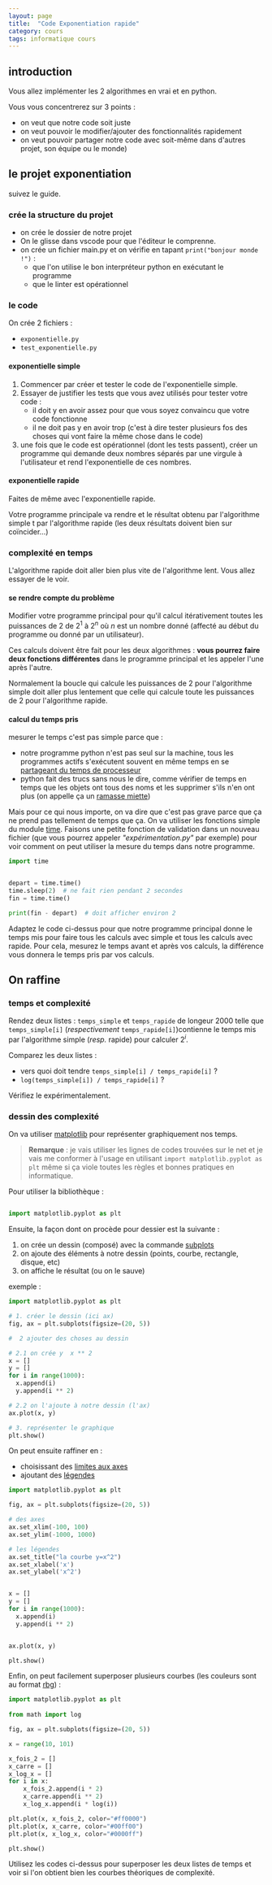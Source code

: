 ```yaml
---
layout: page
title:  "Code Exponentiation rapide"
category: cours
tags: informatique cours 
---
```



## introduction

Vous allez implémenter les 2 algorithmes en vrai et en python. 

Vous vous concentrerez  sur 3 points :

* on veut que notre code soit juste
* on veut pouvoir le modifier/ajouter des fonctionnalités rapidement
* on veut pouvoir partager notre code avec soit-même dans d'autres projet, son équipe ou le monde)

## le projet exponentiation

suivez le guide.

### crée la structure du projet

* on crée le dossier de notre projet
* On le glisse dans vscode pour que l'éditeur le comprenne.
* on crée un fichier main.py et on vérifie en tapant `print("bonjour monde !")` :
  * que l'on utilise le bon interpréteur python en exécutant le programme
  * que le linter est opérationnel

### le code

On crée 2 fichiers :

* `exponentielle.py`
* `test_exponentielle.py`

#### exponentielle simple

1. Commencer par créer et tester le code de l'exponentielle simple.
2. Essayer de justifier les tests que vous avez utilisés pour tester votre code :
   * il doit y en avoir assez pour que vous soyez convaincu que votre code fonctionne
   * il ne doit pas y en avoir trop (c'est à dire tester plusieurs fos des  choses qui vont faire la même chose dans le code)
3. une fois que le code est opérationnel (dont les tests passent), créer un programme qui demande deux nombres séparés par une virgule à l'utilisateur et rend l'exponentielle de ces nombres.

#### exponentielle rapide

Faites de même avec l'exponentielle rapide.

Votre programme principale va rendre et le résultat obtenu par l'algorithme simple t par l'algorithme rapide (les deux résultats doivent bien sur coïncider...)

### complexité en temps

L'algorithme rapide doit aller bien plus vite de l'algorithme lent. Vous allez essayer de le voir.

#### se rendre compte du problème

Modifier votre programme principal pour qu'il calcul itérativement toutes les puissances de 2 de $2^1$ à $2^n$ où $n$ est un nombre donné (affecté au début du programme ou donné par un utilisateur).

Ces calculs doivent être fait pour les deux algorithmes : **vous pourrez faire deux fonctions différentes** dans le programme principal et les appeler l'une après l'autre.

Normalement la boucle qui calcule les puissances de 2 pour l'algorithme simple doit aller plus lentement que celle qui calcule toute les puissances de 2 pour l'algorithme rapide.

#### calcul du temps pris

mesurer le temps c'est pas simple parce que :

* notre programme python n'est pas seul sur la machine, tous les programmes actifs s'exécutent souvent en même temps en se [partageant du temps de processeur](https://fr.wikipedia.org/wiki/Temps_partag%C3%A9)
* python fait des trucs sans nous le dire, comme vérifier de temps en temps que les objets ont tous des noms et les supprimer s'ils n'en ont plus (on appelle ça un [ramasse miette](https://fr.wikipedia.org/wiki/Ramasse-miettes_(informatique)))

Mais pour ce qui nous importe, on va dire que c'est pas grave parce que ça ne prend pas tellement de temps que ça. On va utiliser les fonctions simple du module [time](https://docs.python.org/3/library/time.html). Faisons une petite fonction de validation dans un nouveau fichier (que vous pourrez appeler *"expérimentation.py"* par exemple) pour voir comment on peut utiliser la mesure du temps dans notre programme.

```python
import time


depart = time.time()
time.sleep(2)  # ne fait rien pendant 2 secondes
fin = time.time()

print(fin - depart)  # doit afficher environ 2

```

Adaptez le code ci-dessus pour que notre programme principal donne le temps mis pour faire tous les calculs avec simple et tous les calculs avec rapide. Pour cela, mesurez le temps avant et après vos calculs, la différence vous donnera le temps pris par vos calculs.

## On raffine

### temps et complexité

Rendez deux listes : `temps_simple` et `temps_rapide` de longeur 2000 telle que `temps_simple[i]`  (*respectivement* `temps_rapide[i]`)contienne le temps mis par l'algorithme simple (*resp.* rapide) pour calculer $2^i$.

Comparez les deux listes :

* vers quoi doit tendre `temps_simple[i] / temps_rapide[i]` ?
* `log(temps_simple[i]) / temps_rapide[i]` ?

Vérifiez le expérimentalement.

### dessin des complexité

On va utiliser [matplotlib](https://matplotlib.org/) pour représenter graphiquement nos temps. 

> **Remarque** : je vais utiliser les lignes de codes trouvées sur le net et je vais me conformer à l'usage en utilisant `import matplotlib.pyplot as plt` même si ça viole toutes les règles et bonnes pratiques en informatique.

Pour utiliser la  bibliothèque  :

```python

import matplotlib.pyplot as plt
```

Ensuite, la façon dont on procède pour dessier est la suivante :

1. on crée un dessin (composé) avec la commande [subplots](https://www.educative.io/edpresso/what-is-a-subplots-in-matplotlib)
2. on ajoute des éléments à notre dessin (points, courbe, rectangle, disque, etc)
3. on affiche le résultat (ou on le sauve)

exemple :

```python
import matplotlib.pyplot as plt

# 1. créer le dessin (ici ax)
fig, ax = plt.subplots(figsize=(20, 5)) 

#  2 ajouter des choses au dessin

# 2.1 on crée y  x ** 2
x = []
y = []
for i in range(1000):
  x.append(i)
  y.append(i ** 2)

# 2.2 on l'ajoute à notre dessin (l'ax)
ax.plot(x, y)

# 3. représenter le graphique
plt.show()
```

On peut ensuite raffiner en :

* choisissant des [limites aux axes](https://www.tutorialspoint.com/matplotlib/matplotlib_setting_limits.htm)
* ajoutant des [légendes](https://matplotlib.org/3.1.1/gallery/subplots_axes_and_figures/figure_title.html)

```python
import matplotlib.pyplot as plt

fig, ax = plt.subplots(figsize=(20, 5)) 

# des axes 
ax.set_xlim(-100, 100)
ax.set_ylim(-1000, 1000)

# les légendes 
ax.set_title("la courbe y=x^2")
ax.set_xlabel('x')
ax.set_ylabel('x^2')


x = []
y = []
for i in range(1000):
  x.append(i)
  y.append(i ** 2)


ax.plot(x, y)

plt.show()
```

Enfin, on peut facilement superposer plusieurs courbes (les couleurs sont au format [rbg](https://fr.wikipedia.org/wiki/Rouge_vert_bleu)) :

```python
import matplotlib.pyplot as plt
  
from math import log

fig, ax = plt.subplots(figsize=(20, 5))

x = range(10, 101)

x_fois_2 = []
x_carre = []
x_log_x = []
for i in x:
    x_fois_2.append(i * 2)
    x_carre.append(i ** 2)
    x_log_x.append(i * log(i))

plt.plot(x, x_fois_2, color="#ff0000")
plt.plot(x, x_carre, color="#00ff00")
plt.plot(x, x_log_x, color="#0000ff")

plt.show()
```

Utilisez les codes ci-dessus  pour superposer les deux listes de temps et voir si l'on obtient bien les courbes théoriques de complexité.